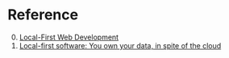 # Reference

0. [Local-First Web Development](https://localfirstweb.dev/)
0. [Local-first software: You own your data, in spite of the cloud](https://www.inkandswitch.com/local-first/)

